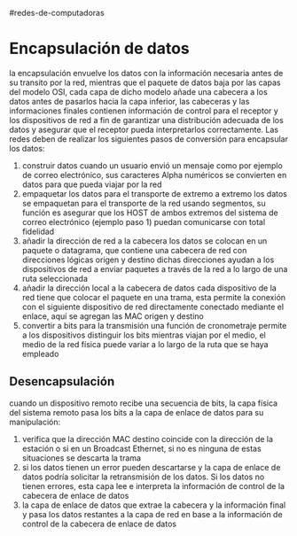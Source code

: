 #redes-de-computadoras
# Encapsulación de datos
la encapsulación envuelve los datos con la información necesaria antes de su transito por la red, mientras que el paquete de datos baja por las capas del modelo OSI, cada capa de dicho modelo añade una cabecera a los datos antes de pasarlos hacia la capa inferior, las cabeceras y las informaciones finales contienen información de control para el receptor y los dispositivos de red a fin de garantizar una distribución adecuada de los datos y asegurar que el receptor pueda interpretarlos correctamente. Las redes deben de realizar los siguientes pasos de conversión para encapsular los datos:
1. construir datos
		cuando un usuario envió un mensaje como por ejemplo de correo electrónico, sus caracteres Alpha numéricos se convierten en datos para que pueda viajar por la red
2. empaquetar los datos para el transporte de extremo a extremo
		los datos se empaquetan para el transporte de la red usando segmentos, su función es asegurar que los HOST de ambos extremos del sistema de correo electrónico  (ejemplo paso 1) puedan comunicarse con total fidelidad
3. añadir la dirección de red a la cabecera
		los datos se colocan en un paquete o datagrama, que contiene una cabecera de red con direcciones lógicas origen y destino dichas direcciones ayudan a los dispositivos de red  a enviar paquetes a través de la red a lo largo de una ruta seleccionada
4. añadir la dirección local a la cabecera de datos
		cada dispositivo de la red tiene que colocar el paquete en una trama, esta permite la conexión con el siguiente dispositivo de red directamente conectado mediante el enlace, aquí se agregan las MAC origen y destino
5. convertir a bits para la transmisión
		una función de cronometraje permite a los dispositivos distinguir los bits mientras viajan por el medio, el medio de la red física puede variar a lo largo de la ruta que se haya empleado

## Desencapsulación
cuando un dispositivo remoto recibe una secuencia de bits, la capa física del sistema remoto pasa los bits a la capa de enlace de datos para su manipulación:
1. verifica que la dirección MAC destino coincide con la dirección de la estación o si en un Broadcast Ethernet, si no es ninguna de estas situaciones se descarta la trama
2. si los datos tienen un error pueden descartarse y la capa de enlace de datos podría solicitar la retransmisión de los datos. Si los datos no tienen errores, esta capa lee e interpreta la información de control de la cabecera de enlace de datos
3. la capa de enlace de datos que extrae la cabecera y la información final y pasa los datos restantes a la capa de red en base a la información de control de la cabecera de enlace de datos